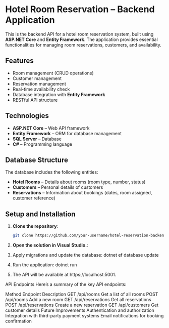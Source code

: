# Hotel Room Reservation – Backend Application

This is the backend API for a hotel room reservation system, built using **ASP.NET Core** and **Entity Framework**. The application provides essential functionalities for managing room reservations, customers, and availability.

## Features
- Room management (CRUD operations)
- Customer management
- Reservation management
- Real-time availability check
- Database integration with **Entity Framework**
- RESTful API structure

## Technologies
- **ASP.NET Core** – Web API framework  
- **Entity Framework** – ORM for database management  
- **SQL Server** – Database  
- **C#** – Programming language  

## Database Structure
The database includes the following entities:  
- **Hotel Rooms** – Details about rooms (room type, number, status)  
- **Customers** – Personal details of customers  
- **Reservations** – Information about bookings (dates, room assigned, customer reference)

## Setup and Installation
1. **Clone the repository**:
   ```bash
   git clone https://github.com/your-username/hotel-reservation-backend.git
2. **Open the solution in Visual Studio.**:

3. Apply migrations and update the database:
dotnet ef database update

4. Run the application:
dotnet run

5. The API will be available at https://localhost:5001.

API Endpoints
Here’s a summary of the key API endpoints:

Method	Endpoint	Description
GET	/api/rooms	Get a list of all rooms
POST	/api/rooms	Add a new room
GET	/api/reservations	Get all reservations
POST	/api/reservations	Create a new reservation
GET	/api/customers	Get customer details
Future Improvements
Authentication and authorization
Integration with third-party payment systems
Email notifications for booking confirmation
